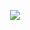 <p align="center">
<img src="https://github.com/matang258/slack/assets/58761938/2451b14a-5758-4b14-bdd7-9fe073f17091">
</p>